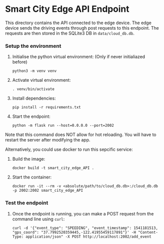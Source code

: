 # Smart City Edge API Endpoint

This directory contains the API connected to the edge device. The edge device sends the driving events through post requests to this endpoint. The requests are then stored in the SQLite3 DB in `data/cloud_db.db`.

### Setup the environment

1. Initialise the python virtual environment: (Only if never initialiazed before)

    ```
    python3 -m venv venv
    ```

2. Activate virtual environment:

    ```
    . venv/bin/activate
    ```

3. Install dependencies:

    ```
    pip install -r requirements.txt
    ```

4. Start the endpoint:

    ```
    python -m flask run --host=0.0.0.0 --port=2002
    ```

Note that this command does NOT allow for hot reloading. You will have to restart the server after modifying the app.

Alternatively, you could use docker to run this sepcific service:

1. Build the image:

    ```
    docker build -t smart_city_edge_API .
    ```

2. Start the container:

    ```
    docker run -it --rm -v <absolute/path/to/cloud_db.db>:/cloud_db.db -p 2002:2002 smart_city_edge_API
    ```


### Test the endpoint

1. Once the endpoint is running, you can make a POST request from the command line using `curl`:

    ```
    curl -d '{"event_type": "SPEEDING", "event_timestamp": 1541181513, "gps_coord": "37.7992520359445,-122.41955459117891"}' -H "Content-Type: application/json" -X POST http://localhost:2002/add_event
    ```
